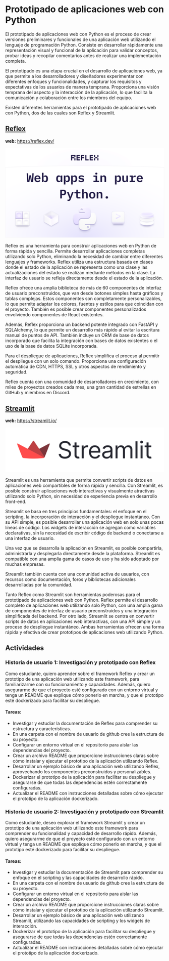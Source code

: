 # Prototipado de aplicaciones web con Python

El prototipado de aplicaciones web con Python es el proceso de crear versiones preliminares y funcionales de una aplicación web utilizando el lenguaje de programación Python. Consiste en desarrollar rápidamente una representación visual y funcional de la aplicación para validar conceptos, probar ideas y recopilar comentarios antes de realizar una implementación completa.

El prototipado es una etapa crucial en el desarrollo de aplicaciones web, ya que permite a los desarrolladores y diseñadores experimentar con diferentes enfoques y funcionalidades, y capturar los requisitos y expectativas de los usuarios de manera temprana. Proporciona una visión temprana del aspecto y la interacción de la aplicación, lo que facilita la comunicación y colaboración entre los miembros del equipo.

Existen diferentes herramientas para el prototipado de aplicaciones web con Python, dos de las cuales son Reflex y Streamlit.

## [Reflex](https://reflex.dev/)

**web:** https://reflex.dev/

![reflex](assets/reflex.png)

Reflex es una herramienta para construir aplicaciones web en Python de forma rápida y sencilla. Permite desarrollar aplicaciones completas utilizando solo Python, eliminando la necesidad de cambiar entre diferentes lenguajes y frameworks. Reflex utiliza una estructura basada en clases donde el estado de la aplicación se representa como una clase y las actualizaciones del estado se realizan mediante métodos en la clase. La interfaz de usuario se refleja directamente desde el estado de la aplicación.

Reflex ofrece una amplia biblioteca de más de 60 componentes de interfaz de usuario preconstruidos, que van desde botones simples hasta gráficos y tablas complejas. Estos componentes son completamente personalizables, lo que permite adaptar los colores, fuentes y estilos para que coincidan con el proyecto. También es posible crear componentes personalizados envolviendo componentes de React existentes.

Además, Reflex proporciona un backend potente integrado con FastAPI y SQLAlchemy, lo que permite un desarrollo más rápido al evitar la escritura manual de puntos de API. También incluye un ORM de base de datos incorporado que facilita la integración con bases de datos existentes o el uso de la base de datos SQLite incorporada.

Para el despliegue de aplicaciones, Reflex simplifica el proceso al permitir el despliegue con un solo comando. Proporciona una configuración automática de CDN, HTTPS, SSL y otros aspectos de rendimiento y seguridad.

Reflex cuenta con una comunidad de desarrolladores en crecimiento, con miles de proyectos creados cada mes, una gran cantidad de estrellas en GitHub y miembros en Discord.

## [Streamlit](https://streamlit.io/)

**web:** https://streamlit.io/

![reflex](assets/streamlit.svg)

Streamlit es una herramienta que permite convertir scripts de datos en aplicaciones web compartibles de forma rápida y sencilla. Con Streamlit, es posible construir aplicaciones web interactivas y visualmente atractivas utilizando solo Python, sin necesidad de experiencia previa en desarrollo front-end.

Streamlit se basa en tres principios fundamentales: el enfoque en el scripting, la incorporación de interacción y el despliegue instantáneo. Con su API simple, es posible desarrollar una aplicación web en solo unas pocas líneas de código. Los widgets de interacción se agregan como variables declarativas, sin la necesidad de escribir código de backend o conectarse a una interfaz de usuario.

Una vez que se desarrolla la aplicación en Streamlit, es posible compartirla, administrarla y desplegarla directamente desde la plataforma. Streamlit es compatible con una amplia gama de casos de uso y ha sido adoptado por muchas empresas.

Streamlit también cuenta con una comunidad activa de usuarios, con recursos como documentación, foros y bibliotecas adicionales desarrolladas por la comunidad.

Tanto  Reflex como Streamlit son herramientas poderosas para el prototipado de aplicaciones web con Python. Reflex permite el desarrollo completo de aplicaciones web utilizando solo Python, con una amplia gama de componentes de interfaz de usuario preconstruidos y una integración simplificada del backend. Por otro lado, Streamlit se centra en convertir scripts de datos en aplicaciones web interactivas, con una API simple y un proceso de despliegue instantáneo. Ambas herramientas ofrecen una forma rápida y efectiva de crear prototipos de aplicaciones web utilizando Python.


## Actividades

### Historia de usuario 1: Investigación y prototipado con Reflex

Como estudiante, quiero aprender sobre el framework Reflex y crear un prototipo de una aplicación web utilizando este framework, para familiarizarme con su funcionamiento y capacidades. Además, quiero asegurarme de que el proyecto esté configurado con un entorno virtual y tenga un README que explique cómo ponerlo en marcha, y que el prototipo esté dockerizado para facilitar su despliegue.

#### Tareas:

- Investigar y estudiar la documentación de Reflex para comprender su estructura y características.
- En una carpeta con el nombre de usuario de github cree la estructura de su proyecto.
- Configurar un entorno virtual en el repositorio para aislar las dependencias del proyecto.
- Crear un archivo README que proporcione instrucciones claras sobre cómo instalar y ejecutar el prototipo de la aplicación utilizando Reflex.
- Desarrollar un ejemplo básico de una aplicación web utilizando Reflex, aprovechando los componentes preconstruidos y personalizables.
- Dockerizar el prototipo de la aplicación para facilitar su despliegue y asegurarse de que todas las dependencias estén correctamente configuradas.
- Actualizar el README con instrucciones detalladas sobre cómo ejecutar el prototipo de la aplicación dockerizado.

### Historia de usuario 2: Investigación y prototipado con Streamlit

Como estudiante, deseo explorar el framework Streamlit y crear un prototipo de una aplicación web utilizando este framework para comprender su funcionalidad y capacidad de desarrollo rápido. Además, quiero asegurarme de que el proyecto esté configurado con un entorno virtual y tenga un README que explique cómo ponerlo en marcha, y que el prototipo esté dockerizado para facilitar su despliegue.

#### Tareas:

- Investigar y estudiar la documentación de Streamlit para comprender su enfoque en el scripting y las capacidades de desarrollo rápido.
- En una carpeta con el nombre de usuario de github cree la estructura de su proyecto.
- Configurar un entorno virtual en el repositorio para aislar las dependencias del proyecto.
- Crear un archivo README que proporcione instrucciones claras sobre cómo instalar y ejecutar el prototipo de la aplicación utilizando Streamlit.
- Desarrollar un ejemplo básico de una aplicación web utilizando Streamlit, utilizando las capacidades de scripting y los widgets de interacción.
- Dockerizar el prototipo de la aplicación para facilitar su despliegue y asegurarse de que todas las dependencias estén correctamente configuradas.
- Actualizar el README con instrucciones detalladas sobre cómo ejecutar el prototipo de la aplicación dockerizado.



